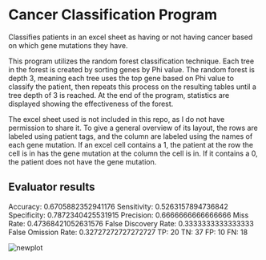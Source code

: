 # Cancer Classification Program
Classifies patients in an excel sheet as having or not having cancer based on which gene mutations they have.

This program utilizes the random forest classification technique. Each tree in the forest is created by sorting genes by Phi value. The random forest is depth 3, meaning each tree uses the top gene based on Phi value to classify the patient, then repeats this process on the resulting tables until a tree depth of 3 is reached. At the end of the program, statistics are displayed showing the effectiveness of the forest.

The excel sheet used is not included in this repo, as I do not have permission to share it. To give a general overview of its layout, the rows are labeled using patient tags, and the column are labeled using the names of each gene mutation. If an excel cell contains a 1, the patient at the row the cell is in has the gene mutation at the column the cell is in. If it contains a 0, the patient does not have the gene mutation.

## Evaluator results
Accuracy:  0.6705882352941176
Sensitivity:  0.5263157894736842
Specificity:  0.7872340425531915
Precision:  0.6666666666666666
Miss Rate:  0.47368421052631576
False Discovery Rate:  0.3333333333333333
False Omission Rate:  0.32727272727272727
TP:  20
TN:  37
FP:  10
FN:  18

![newplot](https://user-images.githubusercontent.com/54725373/208223010-90f23ae0-595f-437a-bf5e-9772f959a4f1.png)
